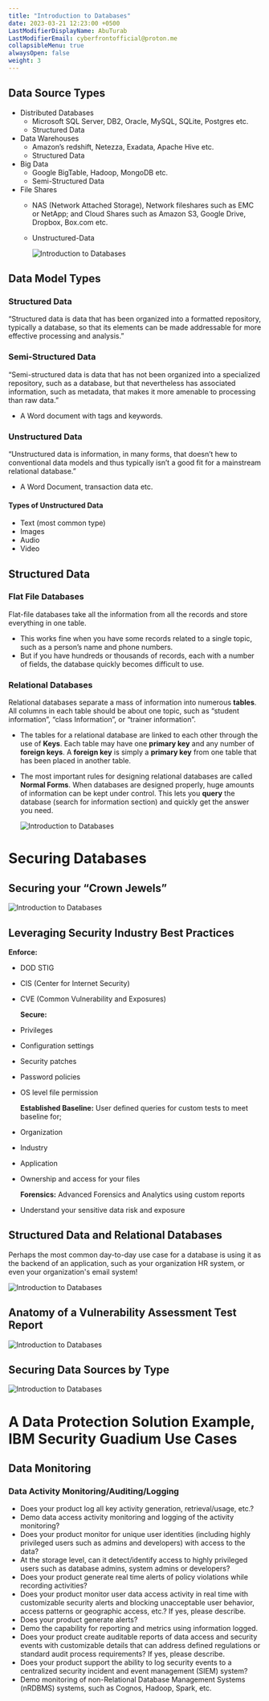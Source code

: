 ```yaml
---
title: "Introduction to Databases"
date: 2023-03-21 12:23:00 +0500
LastModifierDisplayName: AbuTurab
LastModifierEmail: cyberfrontofficial@proton.me
collapsibleMenu: true
alwaysOpen: false
weight: 3
---
```


## **Data Source Types**

- Distributed Databases
	- Microsoft SQL Server, DB2, Oracle, MySQL, SQLite, Postgres etc.
	- Structured Data
- Data Warehouses
	- Amazon’s redshift, Netezza, Exadata, Apache Hive etc.
	- Structured Data
- Big Data
	- Google BigTable, Hadoop, MongoDB etc.
	- Semi-Structured Data
- File Shares
	- NAS (Network Attached Storage), Network fileshares such as EMC or NetApp; and Cloud Shares such as Amazon S3, Google Drive, Dropbox, Box.com etc.
	- Unstructured-Data
	  
	  ![Introduction to Databases](/notes/Introduction%20to%20Databases.png)

## **Data Model Types**

### Structured Data
  
  “Structured data is data that has been organized into a formatted repository, typically a database, so that its elements can be made addressable for more effective processing and analysis.”

### Semi-Structured Data
  
  “Semi-structured data is data that has not been organized into a specialized repository, such as a database, but that nevertheless has associated information, such as metadata, that makes it more amenable to processing than raw data.”
- A Word document with tags and keywords.

### **Unstructured Data**
  
  “Unstructured data is information, in many forms, that doesn’t hew to conventional data models and thus typically isn’t a good fit for a mainstream relational database.”
- A Word Document, transaction data etc.

#### Types of Unstructured Data

- Text (most common type)
- Images
- Audio
- Video

## **Structured Data**

### Flat File Databases
  
  Flat-file databases take all the information from all the records and store everything in one table.
- This works fine when you have some records related to a single topic, such as a person’s name and phone numbers.
- But if you have hundreds or thousands of records, each with a number of fields, the database quickly becomes difficult to use.

### Relational Databases
  
  Relational databases separate a mass of information into numerous **tables**. All columns in each table should be about one topic, such as “student information”, “class Information”, or “trainer information”.
- The tables for a relational database are linked to each other through the use of **Keys**. Each table may have one **primary key** and any number of **foreign keys**. A **foreign key** is simply a **primary key** from one table that has been placed in another table.
- The most important rules for designing relational databases are called **Normal Forms**. When databases are designed properly, huge amounts of information can be kept under control. This lets you **query** the database (search for information section) and quickly get the answer you need.
  
  ![Introduction to Databases](/notes/Introduction%20to%20Databases-1.png)

# **Securing Databases**

## **Securing your “Crown Jewels”**
  
  ![Introduction to Databases](/notes/Introduction%20to%20Databases-2.png)

## Leveraging Security Industry Best Practices
  
  **Enforce:**
- DOD STIG
- CIS (Center for Internet Security)
- CVE (Common Vulnerability and Exposures)
  
  **Secure:**
- Privileges
- Configuration settings
- Security patches
- Password policies
- OS level file permission
  
  **Established Baseline:**
  User defined queries for custom tests to meet baseline for;
- Organization
- Industry
- Application
- Ownership and access for your files
  
  **Forensics:**
  Advanced Forensics and Analytics using custom reports
- Understand your sensitive data risk and exposure

## **Structured Data and Relational Databases**
  
  Perhaps the most common day-to-day use case for a database is using it as the backend of an application, such as your organization HR system, or even your organization's email system!
  
  ![Introduction to Databases](/notes/Introduction%20to%20Databases-3.png)

## **Anatomy of a Vulnerability Assessment Test Report**
  
  ![Introduction to Databases](/notes/Introduction%20to%20Databases-4.png)

## **Securing Data Sources by Type**
  
  ![Introduction to Databases](/notes/Introduction%20to%20Databases-5.png)

# **A Data Protection Solution Example, IBM Security Guadium Use Cases**

## **Data Monitoring**

### Data Activity Monitoring/Auditing/Logging

- Does your product log all key activity generation, retrieval/usage, etc.?
- Demo data access activity monitoring and logging of the activity monitoring?
- Does your product monitor for unique user identities (including highly privileged users such as admins and developers) with access to the data?
- At the storage level, can it detect/identify access to highly privileged users such as database admins, system admins or developers?
- Does your product generate real time alerts of policy violations while recording activities?
- Does your product monitor user data access activity in real time with customizable security alerts and blocking unacceptable user behavior, access patterns or geographic access, etc.? If yes, please describe.
- Does your product generate alerts?
- Demo the capability for reporting and metrics using information logged.
- Does your product create auditable reports of data access and security events with customizable details that can address defined regulations or standard audit process requirements? If yes, please describe.
- Does your product support the ability to log security events to a centralized security incident and event management (SIEM) system?
- Demo monitoring of non-Relational Database Management Systems (nRDBMS) systems, such as Cognos, Hadoop, Spark, etc.
